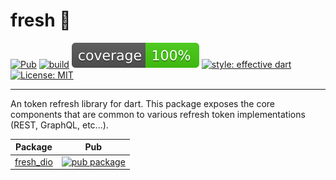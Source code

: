 # fresh 🍋

[![Pub](https://img.shields.io/pub/v/fresh.svg)](https://pub.dev/packages/fresh)
[![build](https://github.com/felangel/fresh/workflows/build/badge.svg)](https://github.com/felangel/fresh/actions)
[![coverage](https://github.com/felangel/fresh/blob/master/coverage_badge.svg)](https://github.com/felangel/fresh/actions)
[![style: effective dart](https://img.shields.io/badge/style-effective_dart-40c4ff.svg)](https://github.com/tenhobi/effective_dart)
[![License: MIT](https://img.shields.io/badge/license-MIT-purple.svg)](https://opensource.org/licenses/MIT)

---

An token refresh library for dart. This package exposes the core components that are common to various refresh token implementations (REST, GraphQL, etc...).

| Package                                                                       | Pub                                                                                              |
| ----------------------------------------------------------------------------- | ------------------------------------------------------------------------------------------------ |
| [fresh_dio](https://github.com/felangel/fresh/tree/master/packages/fresh_dio) | [![pub package](https://img.shields.io/pub/v/fresh_dio.svg)](https://pub.dev/packages/fresh_dio) |
